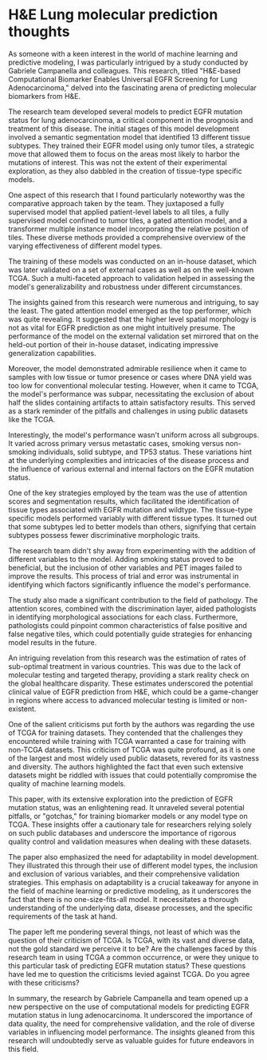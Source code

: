 # H&E Lung molecular prediction thoughts

As someone with a keen interest in the world of machine learning and predictive modeling, I was particularly intrigued by a study conducted by Gabriele Campanella and colleagues. This research, titled "H&E-based Computational Biomarker Enables Universal EGFR Screening for Lung Adenocarcinoma," delved into the fascinating arena of predicting molecular biomarkers from H&E.

The research team developed several models to predict EGFR mutation status for lung adenocarcinoma, a critical component in the prognosis and treatment of this disease. The initial stages of this model development involved a semantic segmentation model that identified 13 different tissue subtypes. They trained their EGFR model using only tumor tiles, a strategic move that allowed them to focus on the areas most likely to harbor the mutations of interest. This was not the extent of their experimental exploration, as they also dabbled in the creation of tissue-type specific models.

One aspect of this research that I found particularly noteworthy was the comparative approach taken by the team. They juxtaposed a fully supervised model that applied patient-level labels to all tiles, a fully supervised model confined to tumor tiles, a gated attention model, and a transformer multiple instance model incorporating the relative position of tiles. These diverse methods provided a comprehensive overview of the varying effectiveness of different model types.

The training of these models was conducted on an in-house dataset, which was later validated on a set of external cases as well as on the well-known TCGA. Such a multi-faceted approach to validation helped in assessing the model's generalizability and robustness under different circumstances.

The insights gained from this research were numerous and intriguing, to say the least. The gated attention model emerged as the top performer, which was quite revealing. It suggested that the higher level spatial morphology is not as vital for EGFR prediction as one might intuitively presume. The performance of the model on the external validation set mirrored that on the held-out portion of their in-house dataset, indicating impressive generalization capabilities.

Moreover, the model demonstrated admirable resilience when it came to samples with low tissue or tumor presence or cases where DNA yield was too low for conventional molecular testing. However, when it came to TCGA, the model's performance was subpar, necessitating the exclusion of about half the slides containing artifacts to attain satisfactory results. This served as a stark reminder of the pitfalls and challenges in using public datasets like the TCGA.

Interestingly, the model's performance wasn't uniform across all subgroups. It varied across primary versus metastatic cases, smoking versus non-smoking individuals, solid subtype, and TP53 status. These variations hint at the underlying complexities and intricacies of the disease process and the influence of various external and internal factors on the EGFR mutation status.

One of the key strategies employed by the team was the use of attention scores and segmentation results, which facilitated the identification of tissue types associated with EGFR mutation and wildtype. The tissue-type specific models performed variably with different tissue types. It turned out that some subtypes led to better models than others, signifying that certain subtypes possess fewer discriminative morphologic traits.

The research team didn't shy away from experimenting with the addition of different variables to the model. Adding smoking status proved to be beneficial, but the inclusion of other variables and PET images failed to improve the results. This process of trial and error was instrumental in identifying which factors significantly influence the model's performance.

The study also made a significant contribution to the field of pathology. The attention scores, combined with the discrimination layer, aided pathologists in identifying morphological associations for each class. Furthermore, pathologists could pinpoint common characteristics of false positive and false negative tiles, which could potentially guide strategies for enhancing model results in the future.

An intriguing revelation from this research was the estimation of rates of sub-optimal treatment in various countries. This was due to the lack of molecular testing and targeted therapy, providing a stark reality check on the global healthcare disparity. These estimates underscored the potential clinical value of EGFR prediction from H&E, which could be a game-changer in regions where access to advanced molecular testing is limited or non-existent.

One of the salient criticisms put forth by the authors was regarding the use of TCGA for training datasets. They contended that the challenges they encountered while training with TCGA warranted a case for training with non-TCGA datasets. This criticism of TCGA was quite profound, as it is one of the largest and most widely used public datasets, revered for its vastness and diversity. The authors highlighted the fact that even such extensive datasets might be riddled with issues that could potentially compromise the quality of machine learning models.

This paper, with its extensive exploration into the prediction of EGFR mutation status, was an enlightening read. It unraveled several potential pitfalls, or "gotchas," for training biomarker models or any model type on TCGA. These insights offer a cautionary tale for researchers relying solely on such public databases and underscore the importance of rigorous quality control and validation measures when dealing with these datasets.

The paper also emphasized the need for adaptability in model development. They illustrated this through their use of different model types, the inclusion and exclusion of various variables, and their comprehensive validation strategies. This emphasis on adaptability is a crucial takeaway for anyone in the field of machine learning or predictive modeling, as it underscores the fact that there is no one-size-fits-all model. It necessitates a thorough understanding of the underlying data, disease processes, and the specific requirements of the task at hand.

The paper left me pondering several things, not least of which was the question of their criticism of TCGA. Is TCGA, with its vast and diverse data, not the gold standard we perceive it to be? Are the challenges faced by this research team in using TCGA a common occurrence, or were they unique to this particular task of predicting EGFR mutation status? These questions have led me to question the criticisms levied against TCGA. Do you agree with these criticisms?

In summary, the research by Gabriele Campanella and team opened up a new perspective on the use of computational models for predicting EGFR mutation status in lung adenocarcinoma. It underscored the importance of data quality, the need for comprehensive validation, and the role of diverse variables in influencing model performance. The insights gleaned from this research will undoubtedly serve as valuable guides for future endeavors in this field.
